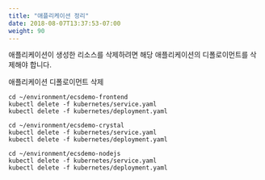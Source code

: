 ```yaml
---
title: "애플리케이션 정리"
date: 2018-08-07T13:37:53-07:00
weight: 90
---
```


애플리케이션이 생성한 리소스를 삭제하려면 
해당 애플리케이션의 디폴로이먼트를 삭제해야 합니다.

애플리케이션 디폴로이먼트 삭제
```
cd ~/environment/ecsdemo-frontend
kubectl delete -f kubernetes/service.yaml
kubectl delete -f kubernetes/deployment.yaml

cd ~/environment/ecsdemo-crystal
kubectl delete -f kubernetes/service.yaml
kubectl delete -f kubernetes/deployment.yaml

cd ~/environment/ecsdemo-nodejs
kubectl delete -f kubernetes/service.yaml
kubectl delete -f kubernetes/deployment.yaml
```
